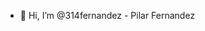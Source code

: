 - 👋 Hi, I’m @314fernandez - Pilar Fernandez

<!---
314fernandez/314fernandez is a ✨ special ✨ repository because its `README.md` (this file) appears on your GitHub profile.
You can click the Preview link to take a look at your changes.
--->
